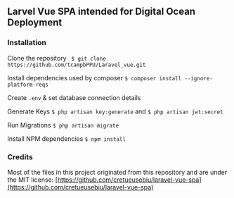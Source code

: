 
## Larvel Vue SPA intended for Digital Ocean Deployment

### Installation
Clone the repository 
` $ git clone https://github.com/tcampbPPU/Laravel_vue.git`

Install dependencies used by composer
`$ composer install --ignore-platform-reqs`

Create `.env` & set database connection details

Generate Keys
`$ php artisan key:generate` and `$ php artisan jwt:secret`

Run Migrations
`$ php artisan migrate`

Install NPM dependencies
`$ npm install`

### Credits
Most of the files in this project originated from this repository and are under the MIT license:  [https://github.com/cretueusebiu/laravel-vue-spa](https://github.com/cretueusebiu/laravel-vue-spa)
